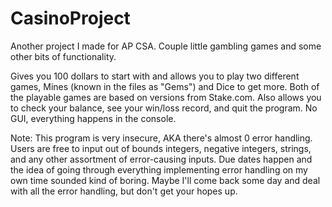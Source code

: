 # CasinoProject
Another project I made for AP CSA. Couple little gambling games and some other bits of functionality.

Gives you 100 dollars to start with and allows you to play two different games, Mines (known in the files as "Gems") and Dice to get more. Both of the playable games are based on versions from Stake.com. Also allows you to check your balance, see your win/loss record, and quit the program. No GUI, everything happens in the console.

Note: This program is very insecure, AKA there's almost 0 error handling. Users are free to input out of bounds integers, negative integers, strings, and any other assortment of error-causing inputs. Due dates happen and the idea of going through everything implementing error handling on my own time sounded kind of boring. Maybe I'll come back some day and deal with all the error handling, but don't get your hopes up.
